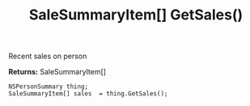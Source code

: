 ﻿---
uid: crmscript_ref_NSPersonSummary_GetSales
title: SaleSummaryItem[] GetSales()
intellisense: NSPersonSummary.GetSales
keywords: NSPersonSummary, GetSales
so.topic: reference
---

Recent sales on person

**Returns:** SaleSummaryItem[]


```crmscript
NSPersonSummary thing;
SaleSummaryItem[] sales  = thing.GetSales();
```


